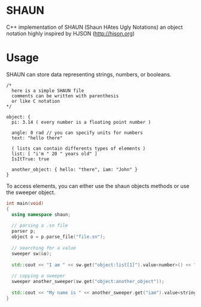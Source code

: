 # SHAUN

C++ implementation of SHAUN (Shaun HAtes Ugly Notations)
an object notation highly inspired by HJSON (http://hjson.org)

# Usage

SHAUN can store data representing strings, numbers, or booleans.

```
/*
  here is a simple SHAUN file
  comments can be written with parenthesis
  or like C notation
*/

object: {
  pi: 3.14 ( every number is a floating point number )
  
  angle: 0 rad // you can specify units for numbers
  text: "hello there"

  ( lists can contain differents types of elements )
  list: [ "i'm " 20 " years old" ]
  IsItTrue: true
  
  another_object: { hello: "there", iam: "John" }
}
```

To access elements, you can either use the shaun objects methods
or use the sweeper object.

```C++
int main(void)
{
  using namespace shaun;
  
  // parsing a .sn file
  parser p;
  object o = p.parse_file("file.sn");
  
  // searching for a value
  sweeper sw(&o);
  
  std::cout << "I am " << sw.get("object:list[1]").value<number>() << " years old\n";
  
  // copying a sweeper
  sweeper another_sweeper(sw.get("object:another_object"));
  
  std::cout << "My name is " << another_sweeper.get("iam").value<string>() << " !\n";
}
```
